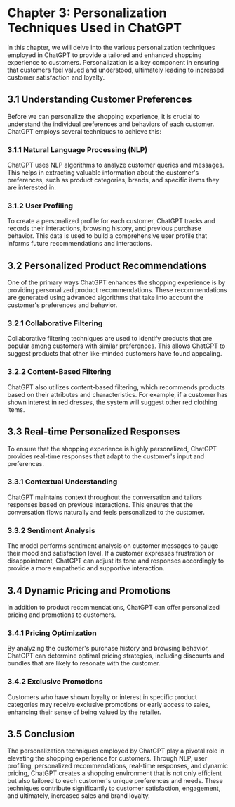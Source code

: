 Chapter 3: Personalization Techniques Used in ChatGPT
=====================================================

In this chapter, we will delve into the various personalization techniques employed in ChatGPT to provide a tailored and enhanced shopping experience to customers. Personalization is a key component in ensuring that customers feel valued and understood, ultimately leading to increased customer satisfaction and loyalty.

3.1 Understanding Customer Preferences
--------------------------------------

Before we can personalize the shopping experience, it is crucial to understand the individual preferences and behaviors of each customer. ChatGPT employs several techniques to achieve this:

### 3.1.1 Natural Language Processing (NLP)

ChatGPT uses NLP algorithms to analyze customer queries and messages. This helps in extracting valuable information about the customer's preferences, such as product categories, brands, and specific items they are interested in.

### 3.1.2 User Profiling

To create a personalized profile for each customer, ChatGPT tracks and records their interactions, browsing history, and previous purchase behavior. This data is used to build a comprehensive user profile that informs future recommendations and interactions.

3.2 Personalized Product Recommendations
----------------------------------------

One of the primary ways ChatGPT enhances the shopping experience is by providing personalized product recommendations. These recommendations are generated using advanced algorithms that take into account the customer's preferences and behavior.

### 3.2.1 Collaborative Filtering

Collaborative filtering techniques are used to identify products that are popular among customers with similar preferences. This allows ChatGPT to suggest products that other like-minded customers have found appealing.

### 3.2.2 Content-Based Filtering

ChatGPT also utilizes content-based filtering, which recommends products based on their attributes and characteristics. For example, if a customer has shown interest in red dresses, the system will suggest other red clothing items.

3.3 Real-time Personalized Responses
------------------------------------

To ensure that the shopping experience is highly personalized, ChatGPT provides real-time responses that adapt to the customer's input and preferences.

### 3.3.1 Contextual Understanding

ChatGPT maintains context throughout the conversation and tailors responses based on previous interactions. This ensures that the conversation flows naturally and feels personalized to the customer.

### 3.3.2 Sentiment Analysis

The model performs sentiment analysis on customer messages to gauge their mood and satisfaction level. If a customer expresses frustration or disappointment, ChatGPT can adjust its tone and responses accordingly to provide a more empathetic and supportive interaction.

3.4 Dynamic Pricing and Promotions
----------------------------------

In addition to product recommendations, ChatGPT can offer personalized pricing and promotions to customers.

### 3.4.1 Pricing Optimization

By analyzing the customer's purchase history and browsing behavior, ChatGPT can determine optimal pricing strategies, including discounts and bundles that are likely to resonate with the customer.

### 3.4.2 Exclusive Promotions

Customers who have shown loyalty or interest in specific product categories may receive exclusive promotions or early access to sales, enhancing their sense of being valued by the retailer.

3.5 Conclusion
--------------

The personalization techniques employed by ChatGPT play a pivotal role in elevating the shopping experience for customers. Through NLP, user profiling, personalized recommendations, real-time responses, and dynamic pricing, ChatGPT creates a shopping environment that is not only efficient but also tailored to each customer's unique preferences and needs. These techniques contribute significantly to customer satisfaction, engagement, and ultimately, increased sales and brand loyalty.
